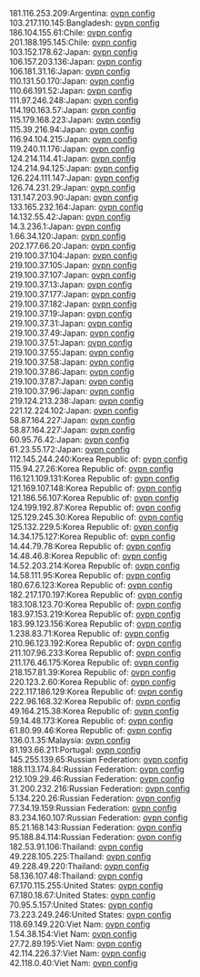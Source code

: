 181.116.253.209:Argentina: [ovpn config](vpn/181_116_253_209.ovpn)  
103.217.110.145:Bangladesh: [ovpn config](vpn/103_217_110_145.ovpn)  
186.104.155.61:Chile: [ovpn config](vpn/186_104_155_61.ovpn)  
201.188.195.145:Chile: [ovpn config](vpn/201_188_195_145.ovpn)  
103.152.178.62:Japan: [ovpn config](vpn/103_152_178_62.ovpn)  
106.157.203.136:Japan: [ovpn config](vpn/106_157_203_136.ovpn)  
106.181.31.16:Japan: [ovpn config](vpn/106_181_31_16.ovpn)  
110.131.50.170:Japan: [ovpn config](vpn/110_131_50_170.ovpn)  
110.66.191.52:Japan: [ovpn config](vpn/110_66_191_52.ovpn)  
111.97.246.248:Japan: [ovpn config](vpn/111_97_246_248.ovpn)  
114.190.163.57:Japan: [ovpn config](vpn/114_190_163_57.ovpn)  
115.179.168.223:Japan: [ovpn config](vpn/115_179_168_223.ovpn)  
115.39.216.94:Japan: [ovpn config](vpn/115_39_216_94.ovpn)  
116.94.104.215:Japan: [ovpn config](vpn/116_94_104_215.ovpn)  
119.240.11.176:Japan: [ovpn config](vpn/119_240_11_176.ovpn)  
124.214.114.41:Japan: [ovpn config](vpn/124_214_114_41.ovpn)  
124.214.94.125:Japan: [ovpn config](vpn/124_214_94_125.ovpn)  
126.224.111.147:Japan: [ovpn config](vpn/126_224_111_147.ovpn)  
126.74.231.29:Japan: [ovpn config](vpn/126_74_231_29.ovpn)  
131.147.203.90:Japan: [ovpn config](vpn/131_147_203_90.ovpn)  
133.165.232.164:Japan: [ovpn config](vpn/133_165_232_164.ovpn)  
14.132.55.42:Japan: [ovpn config](vpn/14_132_55_42.ovpn)  
14.3.236.1:Japan: [ovpn config](vpn/14_3_236_1.ovpn)  
1.66.34.120:Japan: [ovpn config](vpn/1_66_34_120.ovpn)  
202.177.66.20:Japan: [ovpn config](vpn/202_177_66_20.ovpn)  
219.100.37.104:Japan: [ovpn config](vpn/219_100_37_104.ovpn)  
219.100.37.105:Japan: [ovpn config](vpn/219_100_37_105.ovpn)  
219.100.37.107:Japan: [ovpn config](vpn/219_100_37_107.ovpn)  
219.100.37.13:Japan: [ovpn config](vpn/219_100_37_13.ovpn)  
219.100.37.177:Japan: [ovpn config](vpn/219_100_37_177.ovpn)  
219.100.37.182:Japan: [ovpn config](vpn/219_100_37_182.ovpn)  
219.100.37.19:Japan: [ovpn config](vpn/219_100_37_19.ovpn)  
219.100.37.31:Japan: [ovpn config](vpn/219_100_37_31.ovpn)  
219.100.37.49:Japan: [ovpn config](vpn/219_100_37_49.ovpn)  
219.100.37.51:Japan: [ovpn config](vpn/219_100_37_51.ovpn)  
219.100.37.55:Japan: [ovpn config](vpn/219_100_37_55.ovpn)  
219.100.37.58:Japan: [ovpn config](vpn/219_100_37_58.ovpn)  
219.100.37.86:Japan: [ovpn config](vpn/219_100_37_86.ovpn)  
219.100.37.87:Japan: [ovpn config](vpn/219_100_37_87.ovpn)  
219.100.37.96:Japan: [ovpn config](vpn/219_100_37_96.ovpn)  
219.124.213.238:Japan: [ovpn config](vpn/219_124_213_238.ovpn)  
221.12.224.102:Japan: [ovpn config](vpn/221_12_224_102.ovpn)  
58.87.164.227:Japan: [ovpn config](vpn/58_87_164_227.ovpn)  
58.87.164.227:Japan: [ovpn config](vpn/58_87_164_227.ovpn)  
60.95.76.42:Japan: [ovpn config](vpn/60_95_76_42.ovpn)  
61.23.55.172:Japan: [ovpn config](vpn/61_23_55_172.ovpn)  
112.145.244.240:Korea Republic of: [ovpn config](vpn/112_145_244_240.ovpn)  
115.94.27.26:Korea Republic of: [ovpn config](vpn/115_94_27_26.ovpn)  
116.121.109.131:Korea Republic of: [ovpn config](vpn/116_121_109_131.ovpn)  
121.169.107.148:Korea Republic of: [ovpn config](vpn/121_169_107_148.ovpn)  
121.186.56.107:Korea Republic of: [ovpn config](vpn/121_186_56_107.ovpn)  
124.199.192.87:Korea Republic of: [ovpn config](vpn/124_199_192_87.ovpn)  
125.129.245.30:Korea Republic of: [ovpn config](vpn/125_129_245_30.ovpn)  
125.132.229.5:Korea Republic of: [ovpn config](vpn/125_132_229_5.ovpn)  
14.34.175.127:Korea Republic of: [ovpn config](vpn/14_34_175_127.ovpn)  
14.44.79.78:Korea Republic of: [ovpn config](vpn/14_44_79_78.ovpn)  
14.48.46.8:Korea Republic of: [ovpn config](vpn/14_48_46_8.ovpn)  
14.52.203.214:Korea Republic of: [ovpn config](vpn/14_52_203_214.ovpn)  
14.58.111.95:Korea Republic of: [ovpn config](vpn/14_58_111_95.ovpn)  
180.67.6.123:Korea Republic of: [ovpn config](vpn/180_67_6_123.ovpn)  
182.217.170.197:Korea Republic of: [ovpn config](vpn/182_217_170_197.ovpn)  
183.108.123.70:Korea Republic of: [ovpn config](vpn/183_108_123_70.ovpn)  
183.97.153.219:Korea Republic of: [ovpn config](vpn/183_97_153_219.ovpn)  
183.99.123.156:Korea Republic of: [ovpn config](vpn/183_99_123_156.ovpn)  
1.238.83.71:Korea Republic of: [ovpn config](vpn/1_238_83_71.ovpn)  
210.96.123.192:Korea Republic of: [ovpn config](vpn/210_96_123_192.ovpn)  
211.107.96.233:Korea Republic of: [ovpn config](vpn/211_107_96_233.ovpn)  
211.176.46.175:Korea Republic of: [ovpn config](vpn/211_176_46_175.ovpn)  
218.157.81.39:Korea Republic of: [ovpn config](vpn/218_157_81_39.ovpn)  
220.123.2.60:Korea Republic of: [ovpn config](vpn/220_123_2_60.ovpn)  
222.117.186.129:Korea Republic of: [ovpn config](vpn/222_117_186_129.ovpn)  
222.96.168.32:Korea Republic of: [ovpn config](vpn/222_96_168_32.ovpn)  
49.164.215.38:Korea Republic of: [ovpn config](vpn/49_164_215_38.ovpn)  
59.14.48.173:Korea Republic of: [ovpn config](vpn/59_14_48_173.ovpn)  
61.80.99.46:Korea Republic of: [ovpn config](vpn/61_80_99_46.ovpn)  
136.0.1.35:Malaysia: [ovpn config](vpn/136_0_1_35.ovpn)  
81.193.66.211:Portugal: [ovpn config](vpn/81_193_66_211.ovpn)  
145.255.139.65:Russian Federation: [ovpn config](vpn/145_255_139_65.ovpn)  
188.113.174.84:Russian Federation: [ovpn config](vpn/188_113_174_84.ovpn)  
212.109.29.46:Russian Federation: [ovpn config](vpn/212_109_29_46.ovpn)  
31.200.232.216:Russian Federation: [ovpn config](vpn/31_200_232_216.ovpn)  
5.134.220.26:Russian Federation: [ovpn config](vpn/5_134_220_26.ovpn)  
77.34.19.159:Russian Federation: [ovpn config](vpn/77_34_19_159.ovpn)  
83.234.160.107:Russian Federation: [ovpn config](vpn/83_234_160_107.ovpn)  
85.21.168.143:Russian Federation: [ovpn config](vpn/85_21_168_143.ovpn)  
95.188.84.114:Russian Federation: [ovpn config](vpn/95_188_84_114.ovpn)  
182.53.91.106:Thailand: [ovpn config](vpn/182_53_91_106.ovpn)  
49.228.105.225:Thailand: [ovpn config](vpn/49_228_105_225.ovpn)  
49.228.49.220:Thailand: [ovpn config](vpn/49_228_49_220.ovpn)  
58.136.107.48:Thailand: [ovpn config](vpn/58_136_107_48.ovpn)  
67.170.115.255:United States: [ovpn config](vpn/67_170_115_255.ovpn)  
67.180.18.67:United States: [ovpn config](vpn/67_180_18_67.ovpn)  
70.95.5.157:United States: [ovpn config](vpn/70_95_5_157.ovpn)  
73.223.249.246:United States: [ovpn config](vpn/73_223_249_246.ovpn)  
118.69.149.220:Viet Nam: [ovpn config](vpn/118_69_149_220.ovpn)  
1.54.38.154:Viet Nam: [ovpn config](vpn/1_54_38_154.ovpn)  
27.72.89.195:Viet Nam: [ovpn config](vpn/27_72_89_195.ovpn)  
42.114.226.37:Viet Nam: [ovpn config](vpn/42_114_226_37.ovpn)  
42.118.0.40:Viet Nam: [ovpn config](vpn/42_118_0_40.ovpn)  
